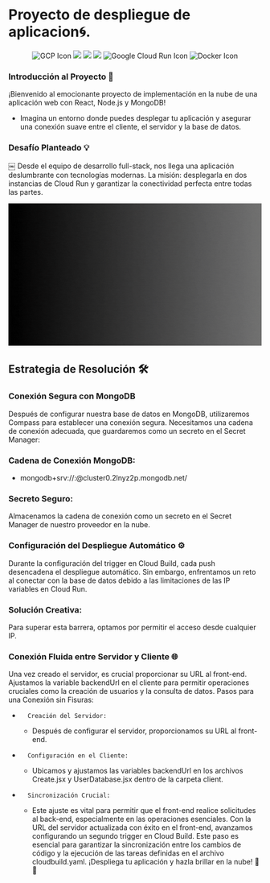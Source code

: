 # Proyecto de despliegue de aplicacion🌀.
<p align="center">
  <img src="https://img.icons8.com/color/96/000000/google-cloud.png" alt="GCP Icon">
  <img src="https://user-images.githubusercontent.com/74038190/212257467-871d32b7-e401-42e8-a166-fcfd7baa4c6b.gif" width="100">
  <img src="https://github.com/Anmol-Baranwal/Cool-GIFs-For-GitHub/assets/74038190/398b19b1-9aae-4c1f-8bc0-d172a2c08d68" width="100"> 
  <img src="https://user-images.githubusercontent.com/74038190/212257460-738ff738-247f-4445-a718-cdd0ca76e2db.gif" width="100">
  <img src="https://www.vectorlogo.zone/logos/google_cloud_run/google_cloud_run-icon.svg" alt="Google Cloud Run Icon">
  <img src="https://www.vectorlogo.zone/logos/docker/docker-icon.svg" alt="Docker Icon">
</p>

### Introducción al Proyecto 🚀
¡Bienvenido al emocionante proyecto de implementación en la nube de una aplicación web con React, Node.js y MongoDB! 

* Imagina un entorno donde puedes desplegar tu aplicación y asegurar una conexión suave entre el cliente, el servidor y la base de datos.

### Desafío Planteado 💡
￼
Desde el equipo de desarrollo full-stack, nos llega una aplicación deslumbrante con tecnologías modernas. La misión: desplegarla en dos instancias de Cloud Run y garantizar la conectividad perfecta entre todas las partes.

![Node](img/12.gif)

## Estrategia de Resolución 🛠️

### Conexión Segura con MongoDB
Después de configurar nuestra base de datos en MongoDB, utilizaremos Compass para establecer una conexión segura. Necesitamos una cadena de conexión adecuada, que guardaremos como un secreto en el Secret Manager:

### Cadena de Conexión MongoDB:

* mongodb+srv://<username>:<password>@cluster0.2lnyz2p.mongodb.net/

### Secreto Seguro:

Almacenamos la cadena de conexión como un secreto en el Secret Manager de nuestro proveedor en la nube.

### Configuración del Despliegue Automático ⚙️

Durante la configuración del trigger en Cloud Build, cada push desencadena el despliegue automático. Sin embargo, enfrentamos un reto al conectar con la base de datos debido a las limitaciones de las IP variables en Cloud Run.

### Solución Creativa:
Para superar esta barrera, optamos por permitir el acceso desde cualquier IP.

### Conexión Fluida entre Servidor y Cliente 🌐
Una vez creado el servidor, es crucial proporcionar su URL al front-end. Ajustamos la variable backendUrl en el cliente para permitir operaciones cruciales como la creación de usuarios y la consulta de datos.
Pasos para una Conexión sin Fisuras:
* 		Creación del Servidor:
    * Después de configurar el servidor, proporcionamos su URL al front-end.
* 		Configuración en el Cliente:
    * Ubicamos y ajustamos las variables backendUrl en los archivos Create.jsx y UserDatabase.jsx dentro de la carpeta client.
* 		Sincronización Crucial:
    * Este ajuste es vital para permitir que el front-end realice solicitudes al back-end, especialmente en las operaciones esenciales.
Con la URL del servidor actualizada con éxito en el front-end, avanzamos configurando un segundo trigger en Cloud Build. Este paso es esencial para garantizar la sincronización entre los cambios de código y la ejecución de las tareas definidas en el archivo cloudbuild.yaml. ¡Despliega tu aplicación y hazla brillar en la nube! 🚀🌐
